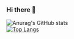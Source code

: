 ### Hi there 👋
![Anurag's GitHub stats](https://github-readme-stats.vercel.app/api?username=chaeyeonDev&show_icons=true&theme=ocean_dark)<br>
[![Top Langs](https://github-readme-stats.vercel.app/api/top-langs/?username=chaeyeondev&layout=compact)](https://github.com/anuraghazra/github-readme-stats)
